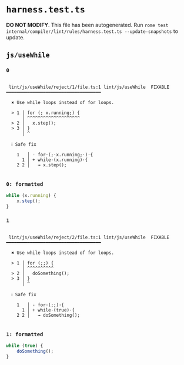 # `harness.test.ts`

**DO NOT MODIFY**. This file has been autogenerated. Run `rome test internal/compiler/lint/rules/harness.test.ts --update-snapshots` to update.

## `js/useWhile`

### `0`

```

 lint/js/useWhile/reject/1/file.ts:1 lint/js/useWhile  FIXABLE  ━━━━━━━━━━━━━━━━━━━━━━━━━━━━━━━━━━━━

  ✖ Use while loops instead of for loops.

  > 1 │ for (; x.running;) {
      │ ^^^^^^^^^^^^^^^^^^^^
  > 2 │   x.step();
  > 3 │ }
      │ ^

  ℹ Safe fix

    1   │ - for·(;·x.running;·)·{
      1 │ + while·(x.running)·{
    2 2 │   → x.step();


```

### `0: formatted`

```ts
while (x.running) {
	x.step();
}

```

### `1`

```

 lint/js/useWhile/reject/2/file.ts:1 lint/js/useWhile  FIXABLE  ━━━━━━━━━━━━━━━━━━━━━━━━━━━━━━━━━━━━

  ✖ Use while loops instead of for loops.

  > 1 │ for (;;) {
      │ ^^^^^^^^^^
  > 2 │   doSomething();
  > 3 │ }
      │ ^

  ℹ Safe fix

    1   │ - for·(;;)·{
      1 │ + while·(true)·{
    2 2 │   → doSomething();


```

### `1: formatted`

```ts
while (true) {
	doSomething();
}

```
